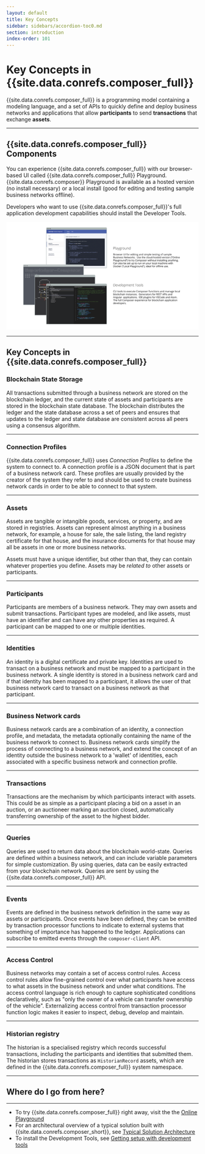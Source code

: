 ```yaml
---
layout: default
title: Key Concepts
sidebar: sidebars/accordion-toc0.md
section: introduction
index-order: 101
---
```


# Key Concepts in {{site.data.conrefs.composer_full}}

{{site.data.conrefs.composer_full}} is a programming model containing a modeling language, and a set of APIs to quickly define and deploy business networks and applications that allow **participants** to send **transactions** that exchange **assets**.

---

## {{site.data.conrefs.composer_full}} Components

You can experience {{site.data.conrefs.composer_full}} with our browser-based UI called {{site.data.conrefs.composer_full}} Playground. {{site.data.conrefs.composer}} Playground is available as a hosted version (no install necessary) or a local install (good for editing and testing sample business networks offline).

Developers who want to use {{site.data.conrefs.composer_full}}'s full application development capabilities should install the Developer Tools.

![Diagram of {{site.data.conrefs.composer_full}} components](../assets/img/ComposerComponents.svg)

---

## Key Concepts in {{site.data.conrefs.composer_full}}

### Blockchain State Storage

All transactions submitted through a business network are stored on the blockchain ledger, and the current state of assets and participants are stored in the blockchain state database. The blockchain distributes the ledger and the state database across a set of peers and ensures that updates to the ledger and state database are consistent across all peers using a consensus algorithm.

---

### Connection Profiles

{{site.data.conrefs.composer_full}} uses _Connection Profiles_ to define the system to connect to. A connection profile is a JSON document that is part of a business network card. These profiles are usually provided by the creator of the system they refer to and should be used to create business network cards in order to be able to connect to that system.

---

### Assets

Assets are tangible or intangible goods, services, or property, and are stored in registries. Assets can represent almost anything in a business network, for example, a house for sale, the sale listing, the land registry certificate for that house, and the insurance documents for that house may all be assets in one or more business networks.

Assets must have a unique identifier, but other than that, they can contain whatever properties you define. Assets may be _related to_ other assets or participants.

---

### Participants

Participants are members of a business network. They may own assets and submit transactions. Participant types are modeled, and like assets, must have an identifier and can have any other properties as required. A participant can be mapped to one or multiple identities.

---

### Identities

An identity is a digital certificate and private key. Identities are used to transact on a business network and must be mapped to a participant in the business network. A single identity is stored in a business network card and if that identity has been mapped to a participant, it allows the user of that business network card to transact on a business network as that participant.

---

### Business Network cards

Business network cards are a combination of an identity, a connection profile, and metadata, the metadata optionally containing the name of the business network to connect to. Business network cards simplify the process of connecting to a business network, and extend the concept of an identity outside the business network to a 'wallet' of identities, each associated with a specific business network and connection profile.

---

### Transactions

Transactions are the mechanism by which participants interact with assets. This could be as simple as a participant placing a bid on a asset in an auction, or an auctioneer marking an auction closed, automatically transferring ownership of the asset to the highest bidder.

---

### Queries

Queries are used to return data about the blockchain world-state. Queries are defined within a business network, and can include variable parameters for simple customization. By using queries, data can be easily extracted from your blockchain network. Queries are sent by using the {{site.data.conrefs.composer_full}} API.

---

### Events

Events are defined in the business network definition in the same way as assets or participants. Once events have been defined, they can be emitted by transaction processor functions to indicate to external systems that something of importance has happened to the ledger. Applications can subscribe to emitted events through the `composer-client` API.

---

### Access Control

Business networks may contain a set of access control rules. Access control rules allow fine-grained control over what participants have access to what assets in the business network and under what conditions. The access control language is rich enough to capture sophisticated conditions declaratively, such as "only the owner of a vehicle can transfer ownership of the vehicle". Externalizing access control from transaction processor function logic makes it easier to inspect, debug, develop and maintain.

---

### Historian registry

The historian is a specialised registry which records successful transactions, including the participants and identities that submitted them. The historian stores transactions as `HistorianRecord` assets, which are defined in the {{site.data.conrefs.composer_full}} system namespace.

---

## Where do I go from here?

---

* To try {{site.data.conrefs.composer_full}} right away, visit the the [Online Playground]({{site.data.links.playground}})
* For an architectural overview of a typical solution built with {{site.data.conrefs.composer_short}}, see [Typical Solution Architecture](./solution-architecture.html)
* To install the Development Tools, see [Getting setup with development tools](../installing/development-tools.html)
